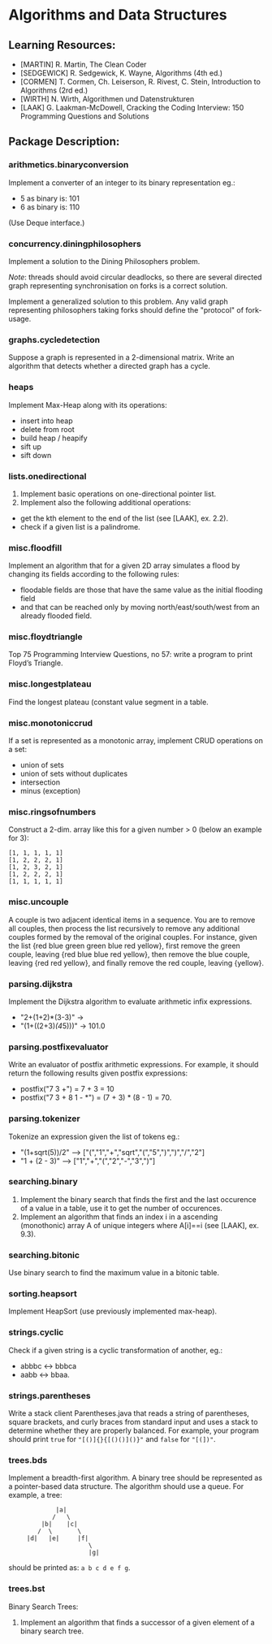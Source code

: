 # Algorithms and Data Structures


## Learning Resources: 

* [MARTIN] R. Martin, The Clean Coder
* [SEDGEWICK] R. Sedgewick, K. Wayne, Algorithms (4th ed.)
* [CORMEN] T. Cormen, Ch. Leiserson, R. Rivest, C. Stein, Introduction to Algorithms (2rd ed.)
* [WIRTH] N. Wirth, Algorithmen und Datenstrukturen
* [LAAK] G. Laakman-McDowell, Cracking the Coding Interview: 150 Programming Questions and Solutions
## Package Description:

### arithmetics.binaryconversion
Implement a converter of an integer to its binary representation eg.:
* 5 as binary is:    101
* 6 as binary is:    110

(Use Deque interface.)
### concurrency.diningphilosophers
Implement a solution to the Dining Philosophers problem.

_Note_: threads should avoid circular deadlocks, so there are several directed graph representing synchronisation on forks is a correct solution.

Implement a generalized solution to this problem. Any valid graph representing philosophers taking forks should define the "protocol" of fork-usage.
### graphs.cycledetection
Suppose a graph is represented in a 2-dimensional matrix.
Write an algorithm that detects whether a directed graph has a cycle.
### heaps
Implement Max-Heap along with its operations:
* insert into heap
* delete from root
* build heap / heapify
* sift up
* sift down
### lists.onedirectional
1. Implement basic operations on one-directional pointer list.
2. Implement also the following additional operations:
* get the kth element to the end of the list (see [LAAK], ex. 2.2).
* check if a given list is a palindrome.
### misc.floodfill
Implement an algorithm that for a given 2D array simulates a flood by changing its fields according to the following rules:
* floodable fields are those that have the same value as the initial flooding field
* and that can be reached only by moving north/east/south/west from an already flooded field.
### misc.floydtriangle
Top 75 Programming Interview Questions, no 57: write a program to print Floyd’s Triangle.
### misc.longestplateau
Find the longest plateau (constant value segment in a table.
### misc.monotoniccrud
If a set is represented as a monotonic array, implement CRUD operations on a set:
* union of sets
* union of sets without duplicates
* intersection
* minus (exception)
### misc.ringsofnumbers
Construct a 2-dim. array like this for a given number > 0 (below an example for 3):
```
[1, 1, 1, 1, 1]
[1, 2, 2, 2, 1]
[1, 2, 3, 2, 1]
[1, 2, 2, 2, 1]
[1, 1, 1, 1, 1]
```
### misc.uncouple
A couple is two adjacent identical items in a sequence. You are to remove all couples, then process the list recursively to remove any additional couples formed by the removal of the original couples. For instance, given the list {red blue green green blue red yellow}, first remove the green couple, leaving {red blue blue red yellow}, then remove the blue couple, leaving {red red yellow}, and finally remove the red couple, leaving {yellow}.
### parsing.dijkstra
Implement the Dijkstra algorithm to evaluate arithmetic infix expressions.
* "2+(1+2)*(3-3)" -> 
* "(1+((2+3)*(4*5)))" -> 101.0
### parsing.postfixevaluator
Write an evaluator of postfix arithmetic expressions.
For example, it should return the following results given postfix expressions:
* postfix("7 3 +") = 7 + 3 = 10
* postfix("7 3 + 8 1 - *") = (7 + 3) * (8 - 1) = 70. 
### parsing.tokenizer
Tokenize an expression given the list of tokens eg.: 
* "(1+sqrt(5))/2" --> ["(","1","+","sqrt","(","5",")",")","/","2"]
* "1 + (2 - 3)" --> ["1","+","(","2","-","3",")"]
### searching.binary
1. Implement the binary search that finds the first and the last occurence of a value in a table, use it to get the number of occurences.
2. Implement an algorithm that finds an index i in a ascending (monothonic) array A of unique integers where A[i]==i (see [LAAK], ex. 9.3).
### searching.bitonic
Use binary search to find the maximum value in a bitonic table.
### sorting.heapsort
Implement HeapSort (use previously implemented max-heap).
### strings.cyclic
Check if a given string is a cyclic transformation of another, eg.:
* abbbc <-> bbbca
* aabb  <-> bbaa.
### strings.parentheses
Write a stack client Parentheses.java that reads a string of parentheses, square brackets, and curly braces from standard input and uses a stack to determine whether they are properly balanced. For example, your program should print `true` for `"[()]{}{[()()]()}"` and `false` for `"[(])"`.
### trees.bds
Implement a breadth-first algorithm. A binary tree should be represented as a pointer-based data structure.
The algorithm should use a queue.
For example, a tree:
```   
             |a|
            /   \
         |b|    |c|
        /  \       \
     |d|   |e|     |f|
                      \
                      |g|
```
should be printed as: `a b c d e f g`. 
### trees.bst
Binary Search Trees:
1. Implement an algorithm that finds a successor of a given element of a binary search tree.
